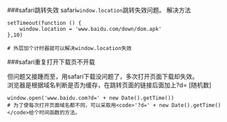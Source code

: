 ###safari跳转失效
safari<code>window.location</code>跳转失效问题。
解决方法
``````
setTimeout(function () {
	window.location = 'www.baidu.com/down/dom.apk'
},10)

# 外层加个计时器就可以解决window.location失效
``````

###safari重复打开下载页不开载

但问题又接踵而至，用safari下载没问题了，多次打开页面下载却失效。</br>
浏览器是根据域名判断是否为缓存，在跳转页面的链接后面加上?d= [随机数]
```````
window.open('www.baidu.com?d=' + new Date().getTime())
# 为了使每次打开页面域名都不同，可以采取用<code>'?d=' + new Date().getTime()</code>给个时间函数的方法。
```````


